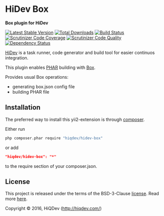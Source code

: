 HiDev Box
=========

**Box plugin for HiDev**

[![Latest Stable Version](https://poser.pugx.org/hiqdev/hidev-box/v/stable)](https://packagist.org/packages/hiqdev/hidev-box)
[![Total Downloads](https://poser.pugx.org/hiqdev/hidev-box/downloads)](https://packagist.org/packages/hiqdev/hidev-box)
[![Build Status](https://img.shields.io/travis/hiqdev/hidev-box.svg)](https://travis-ci.org/hiqdev/hidev-box)
[![Scrutinizer Code Coverage](https://img.shields.io/scrutinizer/coverage/g/hiqdev/hidev-box.svg)](https://scrutinizer-ci.com/g/hiqdev/hidev-box/)
[![Scrutinizer Code Quality](https://img.shields.io/scrutinizer/g/hiqdev/hidev-box.svg)](https://scrutinizer-ci.com/g/hiqdev/hidev-box/)
[![Dependency Status](https://www.versioneye.com/php/hiqdev:hidev-box/dev-master/badge.svg)](https://www.versioneye.com/php/hiqdev:hidev-box/dev-master)

[HiDev](https://github.com/hiqdev/hidev) is a task runner, code generator and build tool for easier continuos integration.

This plugin enables [PHAR](http://php.net/manual/en/intro.phar.php) building with [Box](https://github.com/box-project/box2).

Provides usual Box operations:
- generating box.json config file
- building PHAR file

## Installation

The preferred way to install this yii2-extension is through [composer](http://getcomposer.org/download/).

Either run

```sh
php composer.phar require "hiqdev/hidev-box"
```

or add

```json
"hiqdev/hidev-box": "*"
```

to the require section of your composer.json.

## License

This project is released under the terms of the BSD-3-Clause [license](LICENSE).
Read more [here](http://choosealicense.com/licenses/bsd-3-clause).

Copyright © 2016, HiQDev (http://hiqdev.com/)
